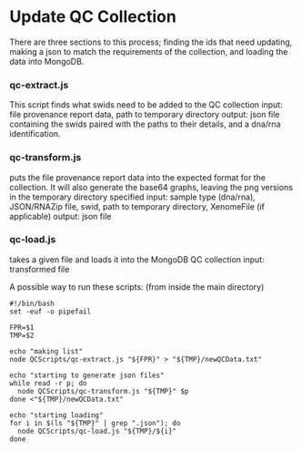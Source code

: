 Update QC Collection
================

There are three sections to this process; finding the ids that need updating, making a json to match the requirements of the collection, and loading the data into MongoDB.

### qc-extract.js
This script finds what swids need to be added to the QC collection
input: file provenance report data, path to temporary directory
output: json file containing the swids paired with the paths to their details, and a dna/rna identification.

### qc-transform.js
puts the file provenance report data into the expected format for the collection. It will also generate the base64 graphs, leaving the png versions in the temporary directory specified
input: sample type (dna/rna), JSON/RNAZip file, swid, path to temporary directory, XenomeFile (if applicable)
output: json file

### qc-load.js
takes a given file and loads it into the MongoDB QC collection
input: transformed file



A possible way to run these scripts:
(from inside the main directory)

```
#!/bin/bash
set -euf -o pipefail

FPR=$1
TMP=$2

echo "making list"
node QCScripts/qc-extract.js "${FPR}" > "${TMP}/newQCData.txt"

echo "starting to generate json files"
while read -r p; do 
  node QCScripts/qc-transform.js "${TMP}" $p
done <"${TMP}/newQCData.txt"

echo "starting loading"
for i in $(ls "${TMP}" | grep ".json"); do
  node QCScripts/qc-load.js "${TMP}/${i}"
done

```

